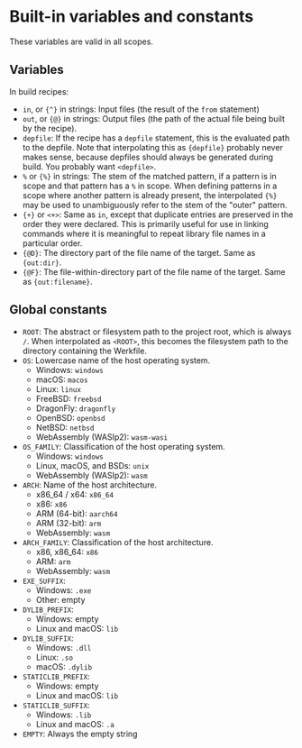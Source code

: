 # Built-in variables and constants

These variables are valid in all scopes.

## Variables

In build recipes:

- `in`, or `{^}` in strings: Input files (the result of the `from` statement)
- `out`, or `{@}` in strings: Output files (the path of the actual file being
  built by the recipe).
- `depfile`: If the recipe has a `depfile` statement, this is the evaluated path
  to the depfile. Note that interpolating this as `{depfile}` probably never
  makes sense, because depfiles should always be generated during build. You
  probably want `<depfile>`.
- `%` or `{%}` in strings: The stem of the matched pattern, if a pattern is in
  scope and that pattern has a `%` in scope. When defining patterns in a scope
  where another pattern is already present, the interpolated `{%}` may be used
  to unambiguously refer to the stem of the "outer" pattern.
- `{+}` or `<+>`: Same as `in`, except that duplicate entries are preserved in
  the order they were declared. This is primarily useful for use in linking
  commands where it is meaningful to repeat library file names in a particular
  order.
- `{@D}`: The directory part of the file name of the target. Same as
  `{out:dir}`.
- `{@F}`: The file-within-directory part of the file name of the target. Same as
  `{out:filename}`.

## Global constants

- `ROOT`: The abstract or filesystem path to the project root, which is always
  `/`. When interpolated as `<ROOT>`, this becomes the filesystem path to the
  directory containing the Werkfile.
- `OS`: Lowercase name of the host operating system.
  - Windows: `windows`
  - macOS: `macos`
  - Linux: `linux`
  - FreeBSD: `freebsd`
  - DragonFly: `dragonfly`
  - OpenBSD: `openbsd`
  - NetBSD: `netbsd`
  - WebAssembly (WASIp2): `wasm-wasi`
- `OS_FAMILY`: Classification of the host operating system.
  - Windows: `windows`
  - Linux, macOS, and BSDs: `unix`
  - WebAssembly (WASIp2): `wasm`
- `ARCH`: Name of the host architecture.
  - x86_64 / x64: `x86_64`
  - x86: `x86`
  - ARM (64-bit): `aarch64`
  - ARM (32-bit): `arm`
  - WebAssembly: `wasm`
- `ARCH_FAMILY`: Classification of the host architecture.
  - x86, x86_64: `x86`
  - ARM: `arm`
  - WebAssembly: `wasm`
- `EXE_SUFFIX`:
  - Windows: `.exe`
  - Other: empty
- `DYLIB_PREFIX`:
  - Windows: empty
  - Linux and macOS: `lib`
- `DYLIB_SUFFIX`:
  - Windows: `.dll`
  - Linux: `.so`
  - macOS: `.dylib`
- `STATICLIB_PREFIX`:
  - Windows: empty
  - Linux and macOS: `lib`
- `STATICLIB_SUFFIX`:
  - Windows: `.lib`
  - Linux and macOS: `.a`
- `EMPTY`: Always the empty string
